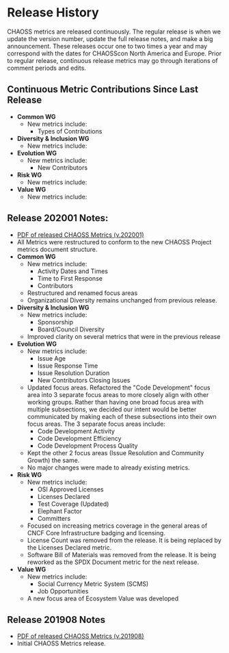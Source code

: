 # Release History
CHAOSS metrics are released continuously. The regular release is when we update the version number, update the full release notes, and make a big announcement. These releases occur one to two times a year and may correspond with the dates for CHAOSScon North America and Europe. Prior to regular release, continuous release metrics may go through iterations of comment periods and edits.

## Continuous Metric Contributions Since Last Release
- **Common WG**
  * New metrics include:
    - Types of Contributions
- **Diversity & Inclusion WG**
  * New metrics include:
- **Evolution WG**
  * New metrics include:
    - New Contributors
- **Risk WG**
  * New metrics include:
- **Value WG**
  * New metrics include:

## Release 202001 Notes:
- [PDF of released CHAOSS Metrics (v.202001)](https://chaoss.github.io/website/release/202001/CHAOSS-Metrics-Release-202001.pdf)
- All Metrics were restructured to conform to the new CHAOSS Project metrics document structure.
- **Common WG**
  * New metrics include:
    - Activity Dates and Times
    - Time to First Response
    -	Contributors
  * Restructured and renamed focus areas
  * Organizational Diversity remains unchanged from previous release.
- **Diversity & Inclusion WG**
  * New metrics include:
    - Sponsorship
    - Board/Council Diversity
  * Improved clarity on several metrics that were in the previous release
- **Evolution WG**
  * New metrics include:
    - Issue Age
    -	Issue Response Time
    -	Issue Resolution Duration
    -	New Contributors Closing Issues
  *	Updated focus areas.
    Refactored the "Code Development" focus area into 3 separate focus areas to more closely align with other working groups. Rather than having one broad focus area with multiple subsections, we decided our intent would be better communicated by making each of these subsections into their own focus areas.
    The 3 separate focus areas include:
      - Code Development Activity
      - Code Development Efficiency
      - Code Development Process Quality
  * Kept the other 2 focus areas (Issue Resolution and Community Growth) the same.
  * No major changes were made to already existing metrics.
- **Risk WG**
  * New metrics include:
    - OSI Approved Licenses
    -	Licenses Declared
    -	Test Coverage (Updated)
    -	Elephant Factor
    -	Committers
  * Focused on increasing metrics coverage in the general areas of CNCF Core Infrastructure badging and licensing.
  * License Count was removed from the release. It is being replaced by the Licenses Declared metric.
  * Software Bill of Materials was removed from the release. It is being reworked as the SPDX Document metric for the next release.
- **Value WG**
  * New metrics include:
    - Social Currency Metric System (SCMS)
    - Job Opportunities
  * A new focus area of Ecosystem Value was developed

## Release 201908 Notes
- [PDF of released CHAOSS Metrics (v.201908)](https://chaoss.github.io/website/release/201908/CHAOSS-Metrics-Release-201908.pdf)
- Initial CHAOSS Metrics release.
